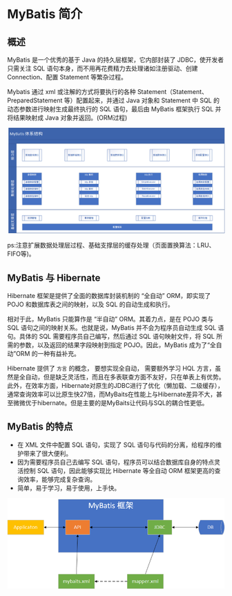 # MyBatis 简介

## 概述

MyBatis 是一个优秀的基于 Java 的持久层框架，它内部封装了 JDBC，使开发者只需关注 SQL 语句本身，而不用再花费精力去处理诸如注册驱动、创建 Connection、配置 Statement 等繁杂过程。

Mybatis 通过 xml 或注解的方式将要执行的各种 Statement（Statement、PreparedStatement 等）配置起来，并通过 Java 对象和 Statement 中 SQL 的动态参数进行映射生成最终执行的 SQL 语句，最后由 MyBatis 框架执行 SQL 并将结果映射成 Java 对象并返回。(ORM过程)

![MyBaits体系结构](./imgs/MyBaits-architecture.png)

ps:注意扩展数据处理层过程、基础支撑层的缓存处理（页面置换算法：LRU、FIFO等)。

## MyBatis 与 Hibernate

Hibernate 框架是提供了全面的数据库封装机制的 “全自动” ORM，即实现了 POJO 和数据库表之间的映射，以及 SQL 的自动生成和执行。

相对于此，MyBatis 只能算作是 “半自动” ORM。其着力点，是在 POJO 类与 SQL 语句之间的映射关系。也就是说，MyBatis 并不会为程序员自动生成 SQL 语句。具体的 SQL 需要程序员自己编写，然后通过 SQL 语句映射文件，将 SQL 所需的参数，以及返回的结果字段映射到指定 POJO。因此，MyBatis 成为了“全自动”ORM 的一种有益补充。

Hibernate 提供了 `方言` 的概念， 要想实现全自动， 需要额外学习 HQL 方言，虽然是全自动，但是缺乏灵活性，而且在多表联查方面不友好，只在单表上有优势。此外，在效率方面，Hibernate对原生的JDBC进行了优化（懒加载、二级缓存），通常查询效率可以比原生快27倍，而MyBaits在性能上与Hibernate差异不大，甚至微微优于hibernate。但是主要的是MyBaits让代码与SQL的耦合性更低。

## MyBatis 的特点

* 在 XML 文件中配置 SQL 语句，实现了 SQL 语句与代码的分离，给程序的维护带来了很大便利。
* 因为需要程序员自己去编写 SQL 语句，程序员可以结合数据库自身的特点灵活控制 SQL 语句，因此能够实现比 Hibernate 等全自动 ORM 框架更高的查询效率，能够完成复杂查询。
* 简单，易于学习，易于使用，上手快。

![MyBaits体系结构](./imgs/MyBatis-characteristics.png)